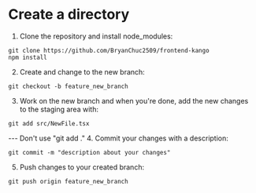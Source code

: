 # Create a directory 

1. Clone the repository and install node_modules:
```
git clone https://github.com/BryanChuc2509/frontend-kango
npm install
```
2. Create and change to the new branch:
```
git checkout -b feature_new_branch
```
3. Work on the new branch and when you're done, add the new changes to the staging area with:
```
git add src/NewFile.tsx 
```
--- Don't use "git add ." 
4. Commit your changes with a description: 
```
git commit -m "description about your changes"
```
5. Push changes to your created branch:
```
git push origin feature_new_branch
```

